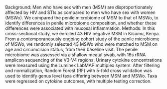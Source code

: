 Background: Men who have sex with men (MSM) are disproportionately affected by HIV and STIs as compared to men who have sex with women (MSWo). We compared the penile microbiome of MSM to that of MSWo, to identify differences in penile microbiome composition, and whether these differences were associated with mucosal inflammation.
Methods: In this cross-sectional study, we enrolled 43 HIV negative MSM in Kisumu, Kenya. From a contemporaneously ongoing cohort study of the penile microbiome of MSWo, we randomly selected 43 MSWo who were matched to MSM on age and circumcision status, from their baseline visit. The penile microbiome was assessed via a shallow meatal swab, with 16s rRNA amplicon sequencing of the V3-V4 regions. Urinary cytokine concentrations were measured using the Luminex LabMAP multiplex system. After filtering and normalization, Random Forest (RF) with 5-fold cross validation was used to identify genus level taxa differing between MSM and MSWo. Taxa were regressed on cytokine outcomes, with multiple testing correction.